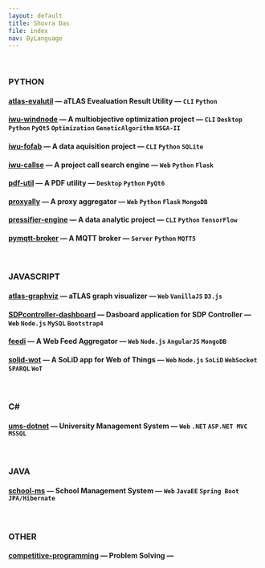 ```yaml
---
layout: default
title: Shovra Das
file: index
nav: ByLanguage
---
```


<br>

### PYTHON
#### [atlas-evalutil](https://github.com/shovradas/atlas-evalutil) &#8212; aTLAS Evealuation Result Utility &#8212; `CLI` `Python`  
#### [iwu-windnode](https://github.com/shovradas/windnode-demonstrator) &#8212; A multiobjective optimization project &#8212; `CLI` `Desktop` `Python` `PyQt5` `Optimization` `GeneticAlgorithm` `NSGA-II`
#### [iwu-fofab](https://github.com/shovradas/iwu-fofab) &#8212; A data aquisition project &#8212; `CLI` `Python` `SQLite` 
#### [iwu-callse](https://github.com/shovradas/iwu-callse) &#8212; A project call search engine &#8212; `Web` `Python` `Flask` 
#### [pdf-util](https://github.com/shovradas/pdf-util) &#8212; A PDF utility &#8212; `Desktop` `Python` `PyQt6` 
#### [proxyally](https://github.com/shovradas/proxyally) &#8212; A proxy aggregator &#8212; `Web` `Python` `Flask` `MongoDB` 
#### [pressifier-engine](https://github.com/binuv-tuc/pressifier-engine) &#8212; A data analytic project &#8212; `CLI` `Python` `TensorFlow` 
#### [pymqtt-broker](https://github.com/shovradas/pymqtt-broker) &#8212; A MQTT broker &#8212; `Server` `Python`  `MQTT5`

<br>

### JAVASCRIPT
#### [atlas-graphviz](https://github.com/shovradas/atlas-graphviz) &#8212; aTLAS graph visualizer &#8212; `Web`  `VanillaJS` `D3.js` 
#### [SDPcontroller-dashboard](https://github.com/shovradas/SDPcontroller-dashboard) &#8212; Dasboard application for SDP Controller &#8212; `Web` `Node.js` `MySQL` `Bootstrap4` 
#### [feedi](https://github.com/shovradas/feedi) &#8212; A Web Feed Aggregator &#8212; `Web` `Node.js` `AngularJS` `MongoDB` 
#### [solid-wot](https://github.com/shovradas/solid-wot) &#8212; A SoLiD app for Web of Things &#8212; `Web` `Node.js` `SoLiD` `WebSocket` `SPARQL` `WoT`

<br>

### C#
#### [ums-dotnet](https://github.com/shovradas/ums-dotnet) &#8212; University Management System &#8212; `Web` `.NET` `ASP.NET MVC` `MSSQL` 

<br>

### JAVA
#### [school-ms](https://github.com/shovradas/school-ms) &#8212; School Management System &#8212; `Web` `JavaEE` `Spring Boot` `JPA/Hibernate` 

<br>

### OTHER
#### [competitive-programming](https://github.com/shovradas/competitive-programming) &#8212; Problem Solving &#8212;    